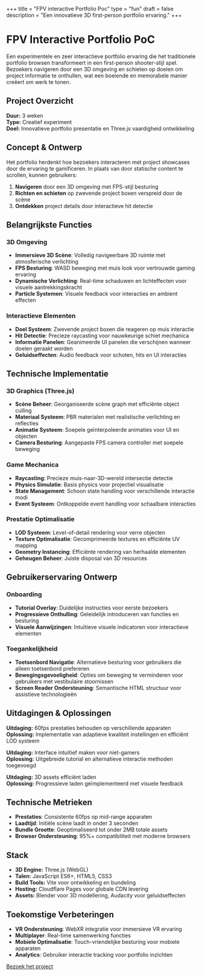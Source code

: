 +++
title = "FPV interactive Portfolio Poc"
type = "fun"
draft = false
description = "Een innovatieve 3D first-person portfolio ervaring."
+++

# FPV Interactive Portfolio PoC

Een experimentele en zeer interactieve portfolio ervaring die het traditionele portfolio browsen transformeert in een first-person shooter-stijl spel. Bezoekers navigeren door een 3D omgeving en schieten op doelen om project informatie te onthullen, wat een boeiende en memorabele manier creëert om werk te tonen.

## Project Overzicht

**Duur:** 3 weken  
**Type:** Creatief experiment  
**Doel:** Innovatieve portfolio presentatie en Three.js vaardigheid ontwikkeling

## Concept & Ontwerp

Het portfolio herdenkt hoe bezoekers interacteren met project showcases door de ervaring te gamificeren. In plaats van door statische content te scrollen, kunnen gebruikers:

1. **Navigeren** door een 3D omgeving met FPS-stijl besturing
2. **Richten en schieten** op zwevende project boxen verspreid door de scène
3. **Ontdekken** project details door interactieve hit detectie

## Belangrijkste Functies

### 3D Omgeving
- **Immersieve 3D Scène**: Volledig navigeerbare 3D ruimte met atmosferische verlichting
- **FPS Besturing**: WASD beweging met muis look voor vertrouwde gaming ervaring
- **Dynamische Verlichting**: Real-time schaduwen en lichteffecten voor visuele aantrekkingskracht
- **Particle Systemen**: Visuele feedback voor interacties en ambient effecten

### Interactieve Elementen
- **Doel Systeem**: Zwevende project boxen die reageren op muis interactie
- **Hit Detectie**: Precieze raycasting voor nauwkeurige schiet mechanica
- **Informatie Panelen**: Geanimeerde UI panelen die verschijnen wanneer doelen geraakt worden
- **Geluidseffecten**: Audio feedback voor schoten, hits en UI interacties

## Technische Implementatie

### 3D Graphics (Three.js)
- **Scène Beheer**: Georganiseerde scène graph met efficiënte object culling
- **Materiaal Systeem**: PBR materialen met realistische verlichting en reflecties
- **Animatie Systeem**: Soepele geïnterpoleerde animaties voor UI en objecten
- **Camera Besturing**: Aangepaste FPS camera controller met soepele beweging

### Game Mechanica
- **Raycasting**: Precieze muis-naar-3D-wereld intersectie detectie
- **Physics Simulatie**: Basis physics voor projectiel visualisatie
- **State Management**: Schoon state handling voor verschillende interactie modi
- **Event Systeem**: Ontkoppelde event handling voor schaalbare interacties

### Prestatie Optimalisatie
- **LOD Systeem**: Level-of-detail rendering voor verre objecten
- **Texture Optimalisatie**: Gecomprimeerde textures en efficiënte UV mapping
- **Geometry Instancing**: Efficiënte rendering van herhaalde elementen
- **Geheugen Beheer**: Juiste disposal van 3D resources

## Gebruikerservaring Ontwerp

### Onboarding
- **Tutorial Overlay**: Duidelijke instructies voor eerste bezoekers
- **Progressieve Onthulling**: Geleidelijk introduceren van functies en besturing
- **Visuele Aanwijzingen**: Intuïtieve visuele indicatoren voor interactieve elementen

### Toegankelijkheid
- **Toetsenbord Navigatie**: Alternatieve besturing voor gebruikers die alleen toetsenbord prefereren
- **Bewegingsgevoeligheid**: Opties om beweging te verminderen voor gebruikers met vestibulaire stoornissen
- **Screen Reader Ondersteuning**: Semantische HTML structuur voor assistieve technologieën

## Uitdagingen & Oplossingen

**Uitdaging:** 60fps prestaties behouden op verschillende apparaten  
**Oplossing:** Implementatie van adaptieve kwaliteit instellingen en efficiënt LOD systeem

**Uitdaging:** Interface intuïtief maken voor niet-gamers  
**Oplossing:** Uitgebreide tutorial en alternatieve interactie methoden toegevoegd

**Uitdaging:** 3D assets efficiënt laden  
**Oplossing:** Progressieve laden geïmplementeerd met visuele feedback

## Technische Metrieken

- **Prestaties**: Consistente 60fps op mid-range apparaten
- **Laadtijd**: Initiële scène laadt in onder 3 seconden
- **Bundle Grootte**: Geoptimaliseerd tot onder 2MB totale assets
- **Browser Ondersteuning**: 95%+ compatibiliteit met moderne browsers

## Stack
- **3D Engine:** Three.js (WebGL)
- **Talen:** JavaScript ES6+, HTML5, CSS3
- **Build Tools:** Vite voor ontwikkeling en bundeling
- **Hosting:** Cloudflare Pages voor globale CDN levering
- **Assets:** Blender voor 3D modellering, Audacity voor geluidseffecten

## Toekomstige Verbeteringen

- **VR Ondersteuning**: WebXR integratie voor immersieve VR ervaring
- **Multiplayer**: Real-time samenwerking functies
- **Mobiele Optimalisatie**: Touch-vriendelijke besturing voor mobiele apparaten
- **Analytics**: Gebruiker interactie tracking voor portfolio inzichten

[Bezoek het project](https://jo-qu.pages.dev/)
